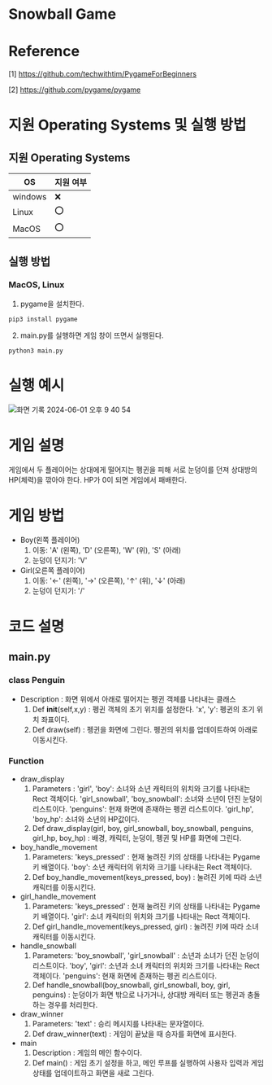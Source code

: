 # Snowball Game

# Reference
[1] https://github.com/techwithtim/PygameForBeginners

[2] https://github.com/pygame/pygame

# 지원 Operating Systems 및 실행 방법

## 지원 Operating Systems
|OS| 지원 여부 |
|-----|--------|
|windows | :x:  |
| Linux  | :o: |
|MacOS  | :o:  |

## 실행 방법
### MacOS, Linux
1. pygame을 설치한다.
```
pip3 install pygame
```
2. main.py를 실행하면 게임 창이 뜨면서 실행된다.
```
python3 main.py
```

# 실행 예시
![화면 기록 2024-06-01 오후 9 40 54](https://github.com/parkjiung123/project1/assets/72504995/223da201-b4a2-4520-a885-6dd65144508b)

# 게임 설명
게임에서 두 플레이어는 상대에게 떨어지는 펭귄을 피해 서로 눈덩이를 던져 상대방의 HP(체력)을 깎아야 한다. HP가 0이 되면 게임에서 패배한다.

# 게임 방법
- Boy(왼쪽 플레이어)
    1. 이동: 'A' (왼쪽), 'D' (오른쪽), 'W' (위), 'S' (아래)
    2. 눈덩이 던지기: 'V'
- Girl(오른쪽 플레이어)
    1. 이동: '←' (왼쪽), '→' (오른쪽), '↑' (위), '↓' (아래)
    2. 눈덩이 던지기: '/'

# 코드 설명
## main.py
### class Penguin
- Description : 화면 위에서 아래로 떨어지는 펭귄 객체를 나타내는 클래스
  1. Def __init__(self,x,y) : 펭귄 객체의 초기 위치를 설정한다. 'x', 'y': 펭귄의 초기 위치 좌표이다.
  2. Def draw(self) : 펭귄을 화면에 그린다. 펭귄의 위치를 업데이트하여 아래로 이동시킨다.

### Function
- draw_display
    1. Parameters : 'girl', 'boy': 소녀와 소년 캐릭터의 위치와 크기를 나타내는 Rect 객체이다. 
    'girl_snowball', 'boy_snowball': 소녀와 소년이 던진 눈덩이 리스트이다. 
    'penguins': 현재 화면에 존재하는 펭귄 리스트이다. 
    'girl_hp', 'boy_hp': 소녀와 소년의 HP값이다.
    2. Def draw_display(girl, boy, girl_snowball, boy_snowball, penguins, girl_hp, boy_hp) : 배경, 캐릭터, 눈덩이, 펭귄 및 HP를 화면에 그린다.
- boy_handle_movement
    1. Parameters: 'keys_pressed' : 현재 눌려진 키의 상태를 나타내는 Pygame 키 배열이다.
    'boy': 소년 캐릭터의 위치와 크기를 나타내는 Rect 객체이다.
    2. Def boy_handle_movement(keys_pressed, boy) : 눌려진 키에 따라 소년 캐릭터를 이동시킨다.
- girl_handle_movement
    1. Parameters: 'keys_pressed' : 현재 눌려진 키의 상태를 나타내는 Pygame 키 배열이다.
    'girl': 소녀 캐릭터의 위치와 크기를 나타내는 Rect 객체이다.
    2. Def girl_handle_movement(keys_pressed, girl) : 눌려진 키에 따라 소녀 캐릭터를 이동시킨다.
- handle_snowball
    1. Parameters: 'boy_snowball', 'girl_snowball' : 소년과 소녀가 던진 눈덩이 리스트이다.
    'boy', 'girl': 소년과 소녀 캐릭터의 위치와 크기를 나타내는 Rect 객체이다.
    'penguins': 현재 화면에 존재하는 펭귄 리스트이다.
    2. Def handle_snowball(boy_snowball, girl_snowball, boy, girl, penguins) : 눈덩이가 화면 밖으로 나가거나, 상대방 캐릭터 또는 펭귄과 충돌하는 경우를 처리한다.
- draw_winner
    1. Parameters: 'text' : 승리 메시지를 나타내는 문자열이다.
    2. Def draw_winner(text) : 게임이 끝났을 때 승자를 화면에 표시한다.
- main
    1. Description : 게임의 메인 함수이다.
    2. Def main() : 게임 초기 설정을 하고, 메인 루프를 실행하여 사용자 입력과 게임 상태를 업데이트하고 화면을 새로 그린다.